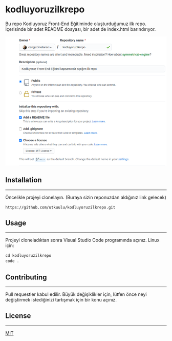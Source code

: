 # kodluyoruzilkrepo
Bu repo Kodluyoruz Front-End Eğitiminde oluşturduğumuz ilk repo. İçerisinde bir adet README dosyası, bir adet de index.html barındırıyor.

![Görsel](https://raw.githubusercontent.com/Kodluyoruz/taskforce/main/git/odev1/figures/github.png)

## Installation

---
Öncelikle projeyi clonelayın. (Buraya sizin reponuzdan aldığınız link gelecek)

```
https://github.com/utkuulu/kodluyoruzilkrepo.git
```
## Usage
---
Projeyi cloneladıktan sonra Visual Studio Code programında açınız.
Linux için:

```javascript
cd kodluyoruzilkrepo
code .
```
## Contributing

----
Pull requestler kabul edilir. Büyük değişiklikler için, lütfen önce neyi değiştirmek istediğinizi tartışmak için bir konu açınız.

## License

---
[MIT](https://choosealicense.com/licenses/mit/)